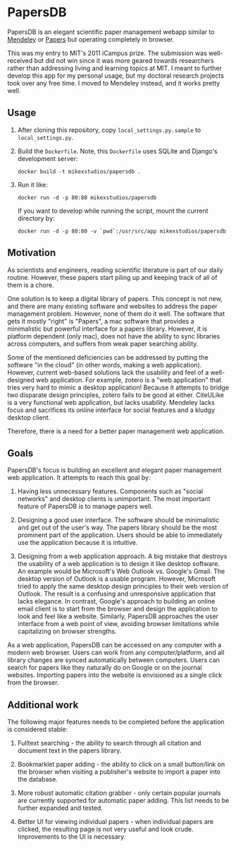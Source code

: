 PapersDB
==========

PapersDB is an elegant scientific paper management webapp similar to [Mendeley][m]
or [Papers][p] but operating completely in browser.

This was my entry to MIT's 2011 iCampus prize. The submission was well-received
but did not win since it was more geared towards researchers rather than 
addressing living and learning topics at MIT. I meant to further develop this
app for my personal usage, but my doctoral research projects took over any
free time. I moved to Mendeley instead, and it works pretty well.

[m]: https://www.mendeley.com/
[p]: http://papersapp.com/

## Usage

1. After cloning this repository, copy `local_settings.py.sample` to 
   `local_settings.py`.

2. Build the `Dockerfile`. Note, this `Dockerfile` uses SQLite and Django's
   development server:

   `docker build -t mikexstudios/papersdb .`

2. Run it like:

   `docker run -d -p 80:80 mikexstudios/papersdb`

   If you want to develop while running the script, mount the current 
   directory by:

   ```docker run -d -p 80:80 -v `pwd`:/usr/src/app mikexstudios/papersdb```

## Motivation

As scientists and engineers, reading scientific literature is part of our daily
routine. However, these papers start piling up and keeping track of all of them
is a chore.

One solution is to keep a digital library of papers. This concept is not new,
and there are many existing software and websites to address the paper
management problem. However, none of them do it well. The software that gets it
mostly "right" is "Papers", a mac software that provides a minimalistic but
powerful interface for a papers library. However, it is platform dependent
(only mac), does not have the ability to sync libraries across computers, and
suffers from weak paper searching ability.

Some of the mentioned deficiencies can be addressed by putting the software "in
the cloud" (in other words, making a web application). However, current
web-based solutions lack the usability and feel of a well-designed web
application. For example, zotero is a "web application" that tries very hard to
mimic a desktop application! Because it attempts to bridge two disparate design
principles, zotero fails to be good at either. CiteULike is a very functional
web application, but lacks usability. Mendeley lacks focus and sacrifices its
online interface for social features and a kludgy desktop client.

Therefore, there is a need for a better paper management web application.

## Goals

PapersDB's focus is building an excellent and elegant paper management web
application. It attempts to reach this goal by:

1. Having less unnecessary features. Components such as "social networks" and
desktop clients is unimportant. The most important feature of PapersDB is to
manage papers well.

2. Designing a good user interface. The software should be minimalistic and get
out of the user's way. The papers library should be the most prominent part of
the application. Users should be able to immediately use the application
because it is intuitive.

3. Designing from a web application approach. A big mistake that destroys the
usability of a web application is to design it like desktop software. An
example would be Microsoft's Web Outlook vs. Google's Gmail. The desktop
version of Outlook is a usable program. However, Microsoft tried to apply the
same desktop design principles to their web version of Outlook. The result is a
confusing and unresponsive application that lacks elegance. In contrast,
Google's approach to building an online email client is to start from the
browser and design the application to look and feel like a website. Similarly,
PapersDB approaches the user interface from a web point of view, avoiding
browser limitations while capitalizing on browser strengths.

As a web application, PapersDB can be accessed on any computer with a modern web
browser. Users can work from any computer/platform, and all library changes are
synced automatically between computers. Users can search for papers like they
naturally do on Google or on the journal websites. Importing papers into the
website is envisioned as a single click from the browser.

## Additional work

The following major features needs to be completed before the application is
considered stable:

1. Fulltext searching - the ability to search through all citation and document
text in the papers library.

2. Bookmarklet paper adding - the ability to click on a small button/link on
the browser when visiting a publisher's website to import a paper into the
database.

3. More robust automatic citation grabber - only certain popular journals are
currently supported for automatic paper adding. This list needs to be further
expanded and tested.

4. Better UI for viewing individual papers - when individual papers are
clicked, the resulting page is not very useful and look crude. Improvements to
the UI is necessary.

